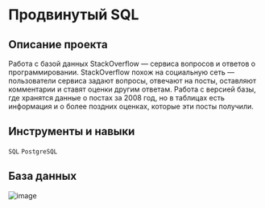 # Продвинутый SQL

## Описание проекта
Работа с базой данных StackOverflow — сервиса вопросов и ответов о программировании. StackOverflow похож на социальную сеть — пользователи сервиса задают вопросы, отвечают на посты, оставляют комментарии и ставят оценки другим ответам.
Работа с версией базы, где хранятся данные о постах за 2008 год, но в таблицах есть информация и о более поздних оценках, которые эти посты получили. 

## Инструменты и навыки
`SQL` `PostgreSQL`

## База данных
![image](https://github.com/AMalchenko/study_projects/assets/143591700/655671fc-8933-4d62-8d3a-1c25623851f2)

